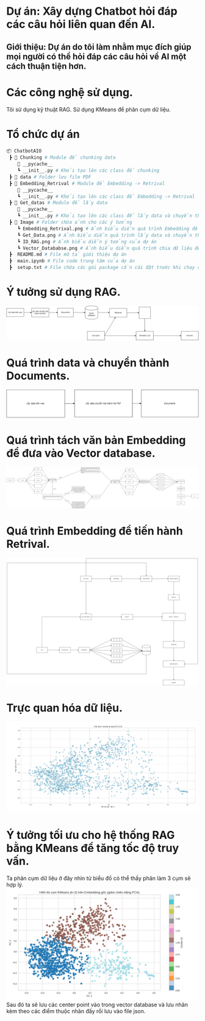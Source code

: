 # Dự án: Xây dựng Chatbot hỏi đáp các câu hỏi liên quan đến AI.
## Giới thiệu: Dự án do tôi làm nhằm mục đích giúp mọi người có thể hỏi đáp các câu hỏi về AI một cách thuận tiện hơn.
# Các công nghệ sử dụng.
Tôi sử dụng kỹ thuật RAG.
Sử dụng KMeans để phân cụm dữ liệu.
# Tổ chức dự án
```bash
📦 ChatbotAIO
 ┣ 📂 Chunking # Module để chunking data
    📂 __pycache__ 
    ┗ __init__.py # Khởi tạo lên các class để chunking  
 ┣ 📂 data # Folder lưu file PDF
 ┣ 📂 Embedding_Retrival # Module để Embedding -> Retrival
    📂 __pycache__ 
    ┗ __init__.py # Khởi tạo lên các class để Embedding -> Retrival
 ┣ 📂 Get_datas # Module để lấy data
    📂 __pycache__ 
    ┗ __init__.py # Khởi tạo lên các class để lấy data và chuyển thành text lưu dưới dạng danh sách
 ┣ 📂 Image # Folder chứa ảnh cho các ý tưởng
    ┗ Embedding_Retrival.png # Ảnh biểu diễn quá trình Embedding để đưa vào Vector database 
    ┗ Get_Data.png # Ảnh biểu diễn quá trình lấy data và chuyển thành Documents 
    ┗ ID_RAG.png # Ảnh biểu diễn ý tưởng của dự án 
    ┗ Vector_Datababse.png # Ảnh biểu diễn quá trình chia dữ liệu để chuyển hóa vào Vector databse
 ┣  README.md # File mô tả giới thiệu dự án 
 ┣  main.ipynb # File code trung tâm của dự án
 ┣  setup.txt # File chứa các gói package cần cài đặt trước khi chạy chương trình  
```
# Ý tưởng sử dụng RAG.
![Ý tưởng](image/ID_RAG.png)
# Quá trình data và chuyển thành Documents.
![Quá trình data và chuyển thành Documents](image/Get_Data.png)
# Quá trình tách văn bản Embedding để đưa vào Vector database.
![Quá trình tách văn bản Embedding để đưa vào Vector database](image/Vector_Database.png)
# Quá trình Embedding để tiến hành Retrival.
![Quá trình Embedding để tiến hành Retrival](image/Embedding_Retriver.png)
# Trực quan hóa dữ liệu.
![data visualize](image/PCA_Show.png)
# Ý tưởng tối ưu cho hệ thống RAG bằng KMeans để tăng tốc độ truy vấn.
Ta phân cụm dữ liệu ở đây nhìn từ biểu đồ có thể thấy phân làm 3 cụm sẽ hợp lý.
![data visulize clusters KMeans](image/show_clusters.png)
Sau đó ta sẽ lưu các center point vào trong vector database và lưu nhãn kèm theo các điểm thuộc nhãn đấy rồi lưu vào file json.
